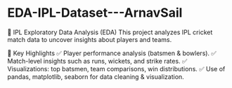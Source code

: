 # EDA-IPL-Dataset---ArnavSail

🏏 IPL Exploratory Data Analysis (EDA)
This project analyzes IPL cricket match data to uncover insights about players and teams.

🔑 Key Highlights
✅ Player performance analysis (batsmen & bowlers).
✅ Match-level insights such as runs, wickets, and strike rates.
✅ Visualizations: top batsmen, team comparisons, win distributions.
✅ Use of pandas, matplotlib, seaborn for data cleaning & visualization.
